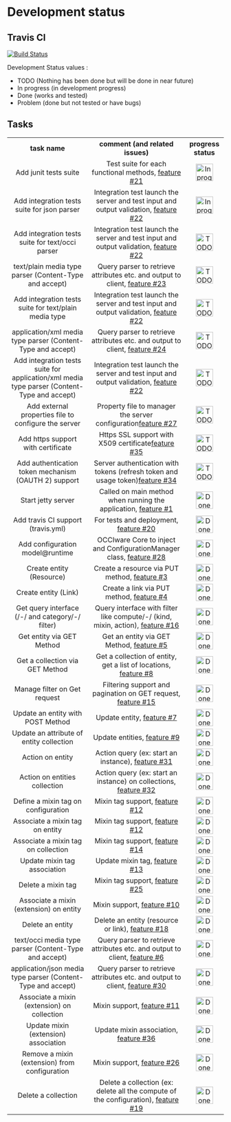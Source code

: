# Development status
## Travis CI
[![Build Status](https://travis-ci.org/cgourdin/MartServer.svg?branch=master)](https://travis-ci.org/cgourdin/MartServer)

Development Status values :
* TODO (Nothing has been done but will be done in near future)
* In progress (in development progress)
* Done (works and tested)
* Problem (done but not tested or have bugs)

## Tasks
<table>
    <th>task name</th>
    <th>comment (and related issues)</th>
    <th>progress status</th>
    <tr>
        <td align="center">Add junit tests suite</td>
        <td align="center">Test suite for each functional methods, <a href="https://github.com/cgourdin/MartServer/issues/21">feature #21</a></td>
        <td align="center"><img src="https://raw.github.com/cgourdin/MartServer/master/doc/inprogress.png" alt="In progress" height="40" width="auto" /></td>
    </tr>
    <tr>
        <td align="center">Add integration tests suite for json parser</td>
        <td align="center">Integration test launch the server and test input and output validation, <a href="https://github.com/cgourdin/MartServer/issues/22">feature #22</a></td>
        <td align="center"><img src="https://raw.github.com/cgourdin/MartServer/master/doc/inprogress.png" alt="In progress" height="40" width="auto" /></td>
    </tr>
    <tr>
        <td align="center">Add integration tests suite for text/occi parser</td>
        <td align="center">Integration test launch the server and test input and output validation, <a href="https://github.com/cgourdin/MartServer/issues/22">feature #22</a></td>
        <td align="center"><img src="https://raw.github.com/cgourdin/MartServer/master/doc/todo.png" alt="TODO" height="40" width="auto" /></td>
    </tr>
    <tr>
        <td align="center">text/plain media type parser (Content-Type and accept)</td>
        <td align="center">Query parser to retrieve attributes etc. and output to client, <a href="https://github.com/cgourdin/MartServer/issues/23">feature #23</a></td>
        <td align="center"><img src="https://raw.github.com/cgourdin/MartServer/master/doc/todo.png" alt="TODO" height="40" width="auto" /></td>
    </tr>
    <tr>
        <td align="center">Add integration tests suite for text/plain media type</td>
        <td align="center">Integration test launch the server and test input and output validation,  <a href="https://github.com/cgourdin/MartServer/issues/22">feature #22</a></td>
        <td align="center"><img src="https://raw.github.com/cgourdin/MartServer/master/doc/todo.png" alt="TODO" height="40" width="auto" /></td>
    </tr>
    <tr>
        <td align="center">application/xml media type parser (Content-Type and accept)</td>
        <td align="center">Query parser to retrieve attributes etc. and output to client, <a href="https://github.com/cgourdin/MartServer/issues/24">feature #24</a></td>
        <td align="center"><img src="https://raw.github.com/cgourdin/MartServer/master/doc/todo.png" alt="TODO" height="40" width="auto" /></td>
    </tr>
    <tr>
        <td align="center">Add integration tests suite for application/xml media type parser (Content-Type and accept)</td>
        <td align="center">Integration test launch the server and test input and output validation, <a href="https://github.com/cgourdin/MartServer/issues/22">feature #22</a></td>
        <td align="center"><img src="https://raw.github.com/cgourdin/MartServer/master/doc/todo.png" alt="TODO" height="40" width="auto" /></td>
    </tr>
    <tr>
        <td align="center">Add external properties file to configure the server</td>
        <td align="center">Property file to manager the server configuration<a href="https://github.com/cgourdin/MartServer/issues/27">feature #27</a></td>
        <td align="center"><img src="https://raw.github.com/cgourdin/MartServer/master/doc/todo.png" alt="TODO" height="40" width="auto" /></td>
    </tr>
    <tr>
        <td align="center">Add https support with certificate</td>
        <td align="center">Https SSL support with X509 certificate<a href="https://github.com/cgourdin/MartServer/issues/35">feature #35</a></td>
        <td align="center"><img src="https://raw.github.com/cgourdin/MartServer/master/doc/todo.png" alt="TODO" height="40" width="auto" /></td>
    </tr>
    <tr>
        <td align="center">Add authentication token mechanism (OAUTH 2) support</td>
        <td align="center">Server authentication with tokens (refresh token and usage token)<a href="https://github.com/cgourdin/MartServer/issues/34">feature #34</a></td>
        <td align="center"><img src="https://raw.github.com/cgourdin/MartServer/master/doc/todo.png" alt="TODO" height="40" width="auto" /></td>
    </tr>
    <tr>
        <td align="center">Start jetty server</td>
        <td align="center">Called on main method when running the application, <a href="https://github.com/cgourdin/MartServer/issues/1">feature #1</a></td>
        <td align="center"><img src="https://raw.github.com/cgourdin/MartServer/master/doc/done.png" alt="Done" height="40" width="auto" /></td>
    </tr>
    <tr>
        <td align="center">Add travis CI support (travis.yml)</td>
        <td align="center">For tests and deployment, <a href="https://github.com/cgourdin/MartServer/issues/20">feature #20</a></td>
        <td align="center"><img src="https://raw.github.com/cgourdin/MartServer/master/doc/done.png" alt="Done" height="40" width="auto" /></td>
    </tr>
    <tr>
        <td align="center">Add configuration model@runtime</td>
        <td align="center">OCCIware Core to inject and ConfigurationManager class, <a href="https://github.com/cgourdin/MartServer/issues/28">feature #28</a></td>
        <td align="center"><img src="https://raw.github.com/cgourdin/MartServer/master/doc/done.png" alt="Done" height="40" width="auto" /></td>
    </tr>
    <tr>
        <td align="center">Create entity (Resource)</td>
        <td align="center">Create a resource via PUT method, <a href="https://github.com/cgourdin/MartServer/issues/3">feature #3</a></td>
        <td align="center"><img src="https://raw.github.com/cgourdin/MartServer/master/doc/done.png" alt="Done" height="40" width="auto" /></td>
    </tr>
    <tr>
        <td align="center">Create entity (Link)</td>
        <td align="center">Create a link via PUT method, <a href="https://github.com/cgourdin/MartServer/issues/4">feature #4</a></td>
        <td align="center"><img src="https://raw.github.com/cgourdin/MartServer/master/doc/done.png" alt="Done" height="40" width="auto" /></td>
    </tr>
    <tr>
        <td align="center">Get query interface (/-/ and category/-/ filter)</td>
        <td align="center">Query interface with filter like compute/-/ (kind, mixin, action), <a href="https://github.com/cgourdin/MartServer/issues/5">feature #16</a></td>
        <td align="center"><img src="https://raw.github.com/cgourdin/MartServer/master/doc/done.png" alt="Done" height="40" width="auto" /></td>
    </tr>
    <tr>
        <td align="center">Get entity via GET Method</td>
        <td align="center">Get an entity via GET Method, <a href="https://github.com/cgourdin/MartServer/issues/5">feature #5</a></td>
        <td align="center"><img src="https://raw.github.com/cgourdin/MartServer/master/doc/done.png" alt="Done" height="40" width="auto" /></td>
    </tr>
    <tr>
        <td align="center">Get a collection via GET Method</td>
        <td align="center">Get a collection of entity, get a list of locations, <a href="https://github.com/cgourdin/MartServer/issues/8">feature #8</a></td>
        <td align="center"><img src="https://raw.github.com/cgourdin/MartServer/master/doc/done.png" alt="Done" height="40" width="auto" /></td>
    </tr>
    <tr>
        <td align="center">Manage filter on Get request</td>
        <td align="center">Filtering support and pagination on GET request, <a href="https://github.com/cgourdin/MartServer/issues/15">feature #15</a></td>
        <td align="center"><img src="https://raw.github.com/cgourdin/MartServer/master/doc/done.png" alt="Done" height="40" width="auto" /></td>
    </tr>
    <tr>
        <td align="center">Update an entity with POST Method</td>
        <td align="center">Update entity, <a href="https://github.com/cgourdin/MartServer/issues/7">feature #7</a></td>
        <td align="center"><img src="https://raw.github.com/cgourdin/MartServer/master/doc/done.png" alt="Done" height="40" width="auto" /></td>
    </tr>
    <tr>
        <td align="center">Update an attribute of entity collection</td>
        <td align="center">Update entities, <a href="https://github.com/cgourdin/MartServer/issues/9">feature #9</a></td>
        <td align="center"><img src="https://raw.github.com/cgourdin/MartServer/master/doc/done.png" alt="Done" height="40" width="auto" /></td>
    </tr>
    <tr>
        <td align="center">Action on entity</td>
        <td align="center">Action query (ex: start an instance), <a href="https://github.com/cgourdin/MartServer/issues/31">feature #31</a></td>
        <td align="center"><img src="https://raw.github.com/cgourdin/MartServer/master/doc/done.png" alt="Done" height="40" width="auto" /></td>
    </tr>
    <tr>
        <td align="center">Action on entities collection</td>
        <td align="center">Action query (ex: start an instance) on collections, <a href="https://github.com/cgourdin/MartServer/issues/32">feature #32</a></td>
        <td align="center"><img src="https://raw.github.com/cgourdin/MartServer/master/doc/done.png" alt="Done" height="40" width="auto" /></td>
    </tr>
    <tr>
        <td align="center">Define a mixin tag on configuration</td>
        <td align="center">Mixin tag support, <a href="https://github.com/cgourdin/MartServer/issues/12">feature #12</a></td>
        <td align="center"><img src="https://raw.github.com/cgourdin/MartServer/master/doc/done.png" alt="Done" height="40" width="auto" /></td>
    </tr>
    <tr>
        <td align="center">Associate a mixin tag on entity</td>
        <td align="center">Mixin tag support, <a href="https://github.com/cgourdin/MartServer/issues/12">feature #12</a></td>
        <td align="center"><img src="https://raw.github.com/cgourdin/MartServer/master/doc/done.png" alt="Done" height="40" width="auto" /></td>
    </tr>
    <tr>
        <td align="center">Associate a mixin tag on collection</td>
        <td align="center">Mixin tag support, <a href="https://github.com/cgourdin/MartServer/issues/14">feature #14</a></td>
        <td align="center"><img src="https://raw.github.com/cgourdin/MartServer/master/doc/done.png" alt="Done" height="40" width="auto" /></td>
    </tr>
    <tr>
        <td align="center">Update mixin tag association</td>
        <td align="center">Update mixin tag, <a href="https://github.com/cgourdin/MartServer/issues/13">feature #13</a></td>
        <td align="center"><img src="https://raw.github.com/cgourdin/MartServer/master/doc/done.png" alt="Done" height="40" width="auto" /></td>
    </tr>
    <tr>
        <td align="center">Delete a mixin tag</td>
        <td align="center">Mixin tag support, <a href="https://github.com/cgourdin/MartServer/issues/25">feature #25</a></td>
        <td align="center"><img src="https://raw.github.com/cgourdin/MartServer/master/doc/done.png" alt="Done" height="40" width="auto" /></td>
    </tr>
    <tr>
        <td align="center">Associate a mixin (extension) on entity</td>
        <td align="center">Mixin support, <a href="https://github.com/cgourdin/MartServer/issues/10">feature #10</a></td>
        <td align="center"><img src="https://raw.github.com/cgourdin/MartServer/master/doc/done.png" alt="Done" height="40" width="auto" /></td>
    </tr>
    <tr>
        <td align="center">Delete an entity</td>
        <td align="center">Delete an entity (resource or link), <a href="https://github.com/cgourdin/MartServer/issues/18">feature #18</a></td>
        <td align="center"><img src="https://raw.github.com/cgourdin/MartServer/master/doc/done.png" alt="Done" height="40" width="auto" /></td>
    </tr>
    <tr>
        <td align="center">text/occi media type parser (Content-Type and accept)</td>
        <td align="center">Query parser to retrieve attributes etc. and output to client, <a href="https://github.com/cgourdin/MartServer/issues/6">feature #6</a></td>
        <td align="center"><img src="https://raw.github.com/cgourdin/MartServer/master/doc/done.png" alt="Done" height="40" width="auto" /></td>
    </tr>
    <tr>
        <td align="center">application/json media type parser (Content-Type and accept)</td>
        <td align="center">Query parser to retrieve attributes etc. and output to client, <a href="https://github.com/cgourdin/MartServer/issues/30">feature #30</a></td>
        <td align="center"><img src="https://raw.github.com/cgourdin/MartServer/master/doc/done.png" alt="Done" height="40" width="auto" /></td>
    </tr>
    <tr>
        <td align="center">Associate a mixin (extension) on collection</td>
        <td align="center">Mixin support, <a href="https://github.com/cgourdin/MartServer/issues/11">feature #11</a></td>
        <td align="center"><img src="https://raw.github.com/cgourdin/MartServer/master/doc/done.png" alt="Done" height="40" width="auto" /></td>
    </tr>
    <tr>
        <td align="center">Update mixin (extension) association</td>
        <td align="center">Update mixin association, <a href="https://github.com/cgourdin/MartServer/issues/36">feature #36</a></td>
        <td align="center"><img src="https://raw.github.com/cgourdin/MartServer/master/doc/done.png" alt="Done" height="40" width="auto" /></td>
    </tr>
    <tr>
        <td align="center">Remove a mixin (extension) from configuration</td>
        <td align="center">Mixin support, <a href="https://github.com/cgourdin/MartServer/issues/26">feature #26</a></td>
        <td align="center"><img src="https://raw.github.com/cgourdin/MartServer/master/doc/done.png" alt="Done" height="40" width="auto" /></td>
    </tr>
    <tr>
        <td align="center">Delete a collection</td>
        <td align="center">Delete a collection (ex: delete all the compute of the configuration), <a href="https://github.com/cgourdin/MartServer/issues/19">feature #19</a></td>
        <td align="center"><img src="https://raw.github.com/cgourdin/MartServer/master/doc/done.png" alt="Done" height="40" width="auto" /></td>
    </tr>
</table>


